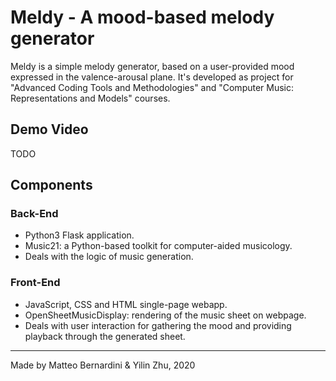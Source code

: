 Meldy - A mood-based melody generator
=====================================

Meldy is a simple melody generator, based on a user-provided mood expressed in the valence-arousal plane.
It's developed as project for "Advanced Coding Tools and Methodologies" and "Computer Music: Representations and Models" courses.

Demo Video
----------

TODO

Components
----------

### Back-End
* Python3 Flask application.
* Music21: a Python-based toolkit for computer-aided musicology.
* Deals with the logic of music generation.

### Front-End
* JavaScript, CSS and HTML single-page webapp.
* OpenSheetMusicDisplay: rendering of the music sheet on webpage.
* Deals with user interaction for gathering the mood and providing playback through the generated sheet.

----
Made by Matteo Bernardini & Yilin Zhu, 2020
